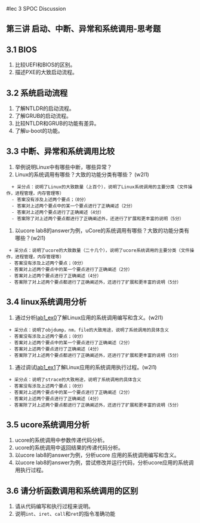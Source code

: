 #lec 3 SPOC Discussion

## 第三讲 启动、中断、异常和系统调用-思考题

## 3.1 BIOS
 1. 比较UEFI和BIOS的区别。
 1. 描述PXE的大致启动流程。

## 3.2 系统启动流程
 1. 了解NTLDR的启动流程。
 1. 了解GRUB的启动流程。
 1. 比较NTLDR和GRUB的功能有差异。
 1. 了解u-boot的功能。

## 3.3 中断、异常和系统调用比较
 1. 举例说明Linux中有哪些中断，哪些异常？
 1. Linux的系统调用有哪些？大致的功能分类有哪些？  (w2l1)
```
  + 采分点：说明了Linux的大致数量（上百个），说明了Linux系统调用的主要分类（文件操作，进程管理，内存管理等）
  - 答案没有涉及上述两个要点；（0分）
  - 答案对上述两个要点中的某一个要点进行了正确阐述（2分）
  - 答案对上述两个要点进行了正确阐述（4分）
  - 答案除了对上述两个要点都进行了正确阐述外，还进行了扩展和更丰富的说明（5分）
 ```
 
 1. 以ucore lab8的answer为例，uCore的系统调用有哪些？大致的功能分类有哪些？(w2l1)
 ```
  + 采分点：说明了ucore的大致数量（二十几个），说明了ucore系统调用的主要分类（文件操作，进程管理，内存管理等）
  - 答案没有涉及上述两个要点；（0分）
  - 答案对上述两个要点中的某一个要点进行了正确阐述（2分）
  - 答案对上述两个要点进行了正确阐述（4分）
  - 答案除了对上述两个要点都进行了正确阐述外，还进行了扩展和更丰富的说明（5分）
 ```
 
## 3.4 linux系统调用分析
 1. 通过分析[lab1_ex0](https://github.com/chyyuu/ucore_lab/blob/master/related_info/lab1/lab1-ex0.md)了解Linux应用的系统调用编写和含义。(w2l1)
 
 ```
  + 采分点：说明了objdump，nm，file的大致用途，说明了系统调用的具体含义
  - 答案没有涉及上述两个要点；（0分）
  - 答案对上述两个要点中的某一个要点进行了正确阐述（2分）
  - 答案对上述两个要点进行了正确阐述（4分）
  - 答案除了对上述两个要点都进行了正确阐述外，还进行了扩展和更丰富的说明（5分）
 
 ```
 
 1. 通过调试[lab1_ex1](https://github.com/chyyuu/ucore_lab/blob/master/related_info/lab1/lab1-ex1.md)了解Linux应用的系统调用执行过程。(w2l1)
 
 ```
  + 采分点：说明了strace的大致用途，说明了系统调用的具体含义
  - 答案没有涉及上述两个要点；（0分）
  - 答案对上述两个要点中的某一个要点进行了正确阐述（2分）
  - 答案对上述两个要点进行了正确阐述（4分）
  - 答案除了对上述两个要点都进行了正确阐述外，还进行了扩展和更丰富的说明（5分）
 ```
 
## 3.5 ucore系统调用分析
 1. ucore的系统调用中参数传递代码分析。
 1. ucore的系统调用中返回结果的传递代码分析。
 1. 以ucore lab8的answer为例，分析ucore 应用的系统调用编写和含义。
 1. 以ucore lab8的answer为例，尝试修改并运行代码，分析ucore应用的系统调用执行过程。
 
## 3.6 请分析函数调用和系统调用的区别
 1. 请从代码编写和执行过程来说明。
   1. 说明`int`、`iret`、`call`和`ret`的指令准确功能
 
